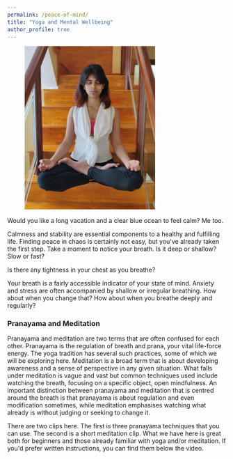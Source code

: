 ```yaml
---
permalink: /peace-of-mind/
title: "Yoga and Mental Wellbeing"
author_profile: true
---
```

<figure style="width: 300px" class="align-right">
  <img src="/assets/images/meditate.jpg" alt>
</figure>

Would you like a long vacation and a clear blue ocean to feel calm? Me too.

Calmness and stability are essential components to a healthy and fulfilling life. Finding peace in chaos is certainly not easy, but you've already taken the first step. Take a moment to notice your breath. Is it deep or shallow? Slow or fast?

Is there any tightness in your chest as you breathe?

Your breath is a fairly accessible indicator of your state of mind. Anxiety and stress are often accompanied by shallow or irregular breathing. How about when you change that? How about when you breathe deeply and regularly?

### Pranayama and Meditation

Pranayama and meditation are two terms that are often confused for each other.
Pranayama is the regulation of breath and prana, your vital life-force energy.
The yoga tradition has several such practices, some of which we will be
exploring here. Meditation is a broad term that is about developing awareness
and a sense of perspective in any given situation. What falls under meditation
is vague and vast but common techniques used include watching the breath,
focusing on a specific object, open mindfulness. An important distinction
between pranayama and meditation that is centred around the breath is that
pranayama is about regulation and even modification sometimes, while meditation
emphasises watching what already is without judging or seeking to change it.

There are two clips here. The first is three pranayama techniques that you can
use. The second is a short meditation clip. What we have here is great both for
beginners and those already familiar with yoga and/or meditation. If you'd
prefer written instructions, you can find them below the video.
